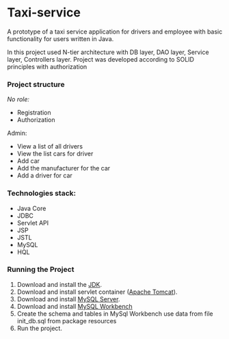 # Taxi-service 

A prototype of a taxi service application for drivers and employee
with basic functionality for users written 
in Java.

In this project used N-tier architecture with DB layer, 
DAO layer, Service layer, Controllers layer. Project was 
developed according to SOLID principles with authorization

### Project structure 

_No role:_

- Registration
- Authorization

Admin:

- View a list of all drivers
- View the list cars for driver
- Add car
- Add the manufacturer for the car
- Add a driver for car

### Technologies stack:

- Java Core 
- JDBC
- Servlet API 
- JSP 
- JSTL 
- MySQL
- HQL

### Running the Project

1. Download and install the [JDK]( https://www.oracle.com/ru/java/technologies/javase-downloads.html).
2. Download and install servlet container ([Apache Tomcat](http://tomcat.apache.org/index.html)).
3. Download and install [MySQL Server](https://dev.mysql.com/downloads/).
4. Download and install [MySQL Workbench](https://www.mysql.com/products/workbench/)
5. Create the schema and tables in MySql Workbench use data from file init_db.sql from package resources
6. Run the project.
